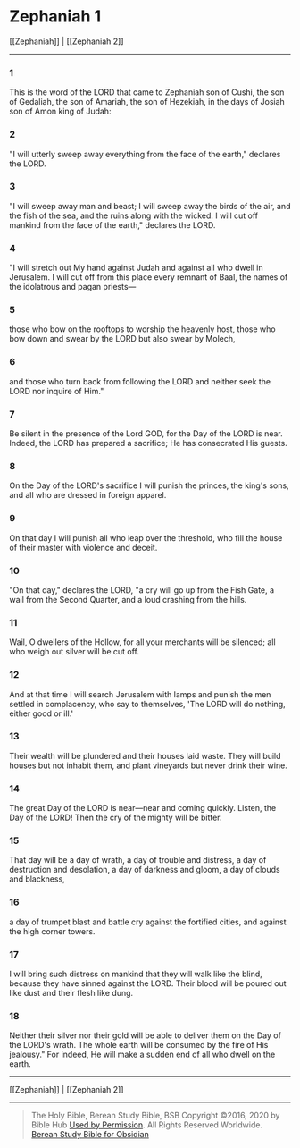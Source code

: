 # Zephaniah 1

[[Zephaniah]] | [[Zephaniah 2]]

---

### 1
This is the word of the LORD that came to Zephaniah son of Cushi, the son of Gedaliah, the son of Amariah, the son of Hezekiah, in the days of Josiah son of Amon king of Judah:

### 2
"I will utterly sweep away everything from the face of the earth," declares the LORD.

### 3
"I will sweep away man and beast; I will sweep away the birds of the air, and the fish of the sea, and the ruins along with the wicked. I will cut off mankind from the face of the earth," declares the LORD.

### 4
"I will stretch out My hand against Judah and against all who dwell in Jerusalem. I will cut off from this place every remnant of Baal, the names of the idolatrous and pagan priests—

### 5
those who bow on the rooftops to worship the heavenly host, those who bow down and swear by the LORD but also swear by Molech,

### 6
and those who turn back from following the LORD and neither seek the LORD nor inquire of Him."

### 7
Be silent in the presence of the Lord GOD, for the Day of the LORD is near. Indeed, the LORD has prepared a sacrifice; He has consecrated His guests.

### 8
On the Day of the LORD's sacrifice I will punish the princes, the king's sons, and all who are dressed in foreign apparel.

### 9
On that day I will punish all who leap over the threshold, who fill the house of their master with violence and deceit.

### 10
"On that day," declares the LORD, "a cry will go up from the Fish Gate, a wail from the Second Quarter, and a loud crashing from the hills.

### 11
Wail, O dwellers of the Hollow, for all your merchants will be silenced; all who weigh out silver will be cut off.

### 12
And at that time I will search Jerusalem with lamps and punish the men settled in complacency, who say to themselves, 'The LORD will do nothing, either good or ill.'

### 13
Their wealth will be plundered and their houses laid waste. They will build houses but not inhabit them, and plant vineyards but never drink their wine.

### 14
The great Day of the LORD is near—near and coming quickly. Listen, the Day of the LORD! Then the cry of the mighty will be bitter.

### 15
That day will be a day of wrath, a day of trouble and distress, a day of destruction and desolation, a day of darkness and gloom, a day of clouds and blackness,

### 16
a day of trumpet blast and battle cry against the fortified cities, and against the high corner towers.

### 17
I will bring such distress on mankind that they will walk like the blind, because they have sinned against the LORD. Their blood will be poured out like dust and their flesh like dung.

### 18
Neither their silver nor their gold will be able to deliver them on the Day of the LORD's wrath. The whole earth will be consumed by the fire of His jealousy." For indeed, He will make a sudden end of all who dwell on the earth.

---

[[Zephaniah]] | [[Zephaniah 2]]

---

> The Holy Bible, Berean Study Bible, BSB
> Copyright &copy;2016, 2020 by Bible Hub
> [Used by Permission](https://berean.bible/terms.htm). All Rights Reserved Worldwide.
> [Berean Study Bible for Obsidian](https://github.com/gapmiss/berean-study-bible-for-obsidian)

